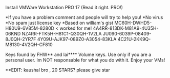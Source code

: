 Install VMWare Workstation PRO 17 (Read it right. PRO!)

*If you have a problem comment and people will try to help you!
*No virus
*No spam just license key
*Based on william's gist
MC60H-DWHD5-H80U9-6V85M-8280D < worked for me!
4A4RR-813DK-M81A9-4U35H-06KND
NZ4RR-FTK5H-H81C1-Q30QH-1V2LA
JU090-6039P-08409-8J0QH-2YR7F
4Y09U-AJK97-089Z0-A3054-83KLA
4C21U-2KK9Q-M8130-4V2QH-CF810

Keys found by FHW** and lai****
Volume keys.
Use only if you are a personal user. Im NOT responsable for what you do with it.
Enjoy your VMs!

**EDIT: kaushal bro , 20 STARS? please give star
